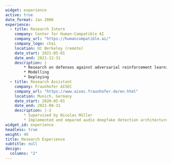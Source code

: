 ```yaml
---
widget: experience
active: true
date_format: Jan 2006
experience:
  - title: Research Intern
    company: Center for Human-Compatible AI
    company_url: "https://humancompatible.ai/"
    company_logo: chai
    location: UC Berkeley (remote)
    date_start: 2021-05-01
    date_end: 2021-12-31
    description: |
        * Research on defenses against adversarial reinforcement learning policies.
        * Modelling
        * Deploying
  - title: Research Assistant
    company: Fraunhofer AISEC
    company_url: "https://www.aisec.fraunhofer.de/en.html"
    location: Munich, Germany
    date_start: 2020-05-01
    date_end: 2021-08-31
    description: |-2
        * Supervised by Nicolas Müller
        * Implemented and ompared audio deepfake detection architectures
widget_id: experience
headless: true
weight: 40
title: Research Experience
subtitle: null
design:
  columns: "2"
---
```

